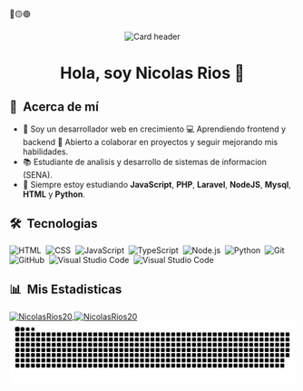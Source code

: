 <div>
🔴🟡🟢
<br>
<br>
</div>


<div align="center">
  <img src="https://i.ibb.co/5vZpVn6/Black-Minimal-Motivation-Quote-Linked-In-Banner.png" alt="Card header"/>
</div>

<div align="center">
<h1 align="center">Hola, soy Nicolas Rios 👋</h1>
</div>

  ## 🧭 &nbsp;Acerca de mí
  - 👋 Soy un desarrollador web en crecimiento 💻 Aprendiendo frontend y backend 🌱 Abierto a colaborar en proyectos y           seguir mejorando mis habilidades.
  - 📚 Estudiante de analisis y desarrollo de sistemas de informacion (SENA).
  - 🌱 Siempre estoy estudiando **JavaScript**, **PHP**, **Laravel**, **NodeJS**, **Mysql**, **HTML** y **Python**.

  ## 🛠️ &nbsp;Tecnologias

  ![HTML](https://img.shields.io/badge/-HTML-0D1117?style=flat&logo=HTML5)&nbsp;
  ![CSS](https://img.shields.io/badge/-CSS-0D1117?style=flat&logo=CSS3&logoColor=1572B6)&nbsp;
  ![JavaScript](https://img.shields.io/badge/-JavaScript-0D1117?style=flat&logo=javascript)&nbsp;
  ![TypeScript](https://img.shields.io/badge/-TypeScript-0D1117?style=flat&logo=typescript)&nbsp;
  ![Node.js](https://img.shields.io/badge/-Node.js-0D1117?style=flat&logo=node.js)&nbsp;
  ![Python](https://img.shields.io/badge/-Python-0D1117?style=flat&logo=python)&nbsp;
  ![Git](https://img.shields.io/badge/-Git-0D1117?style=flat&logo=git)&nbsp;
  ![GitHub](https://img.shields.io/badge/-GitHub-0D1117?style=flat&logo=github)&nbsp;
  ![Visual Studio Code](https://img.shields.io/badge/-VS%20Code-0D1117?style=flat&logo=visual-studio-code&logoColor=007ACC)&nbsp;
  ![Visual Studio Code](https://img.shields.io/badge/-VS%20Code-0D1117?style=flat&logo=visual-studio-code&logoColor=007ACC)&nbsp;

</div>

  ## 📊 &nbsp;Mis Estadisticas
  <a href="https://github.com/NicolasRios20">
    <img width=450 height=170 align="center" alt="NicolasRios20" src="https://github-readme-stats.vercel.app/api?username=NicolasRios20&theme=midnight-purple&show_icons=true&bg_color=0D1117&hide_border=true&count_private=true" />
  </a>
  <a href="https://github.com/NicolasRios20">
    <img align="center" alt="NicolasRios20" src="https://github-readme-stats.vercel.app/api/top-langs/?username=NicolasRios20&theme=midnight-purple&layout=compact&bg_color=0D1117&hide_border=true&count_private=true" />
  </a>
</div>

<!--- snake -->
<div align="center">
  <img src="https://github.com/NicolasRios20/NicolasRios20/blob/main/resources/grid-snake.svg" alt="snake" />
</div>

